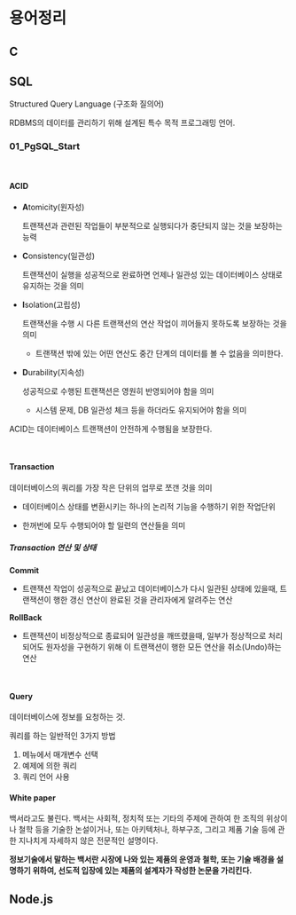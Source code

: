 # 용어정리

## C

## SQL

Structured Query Language (구조화 질의어)

RDBMS의 데이터를 관리하기 위해 설계된 특수 목적 프로그래밍 언어.

### 01_PgSQL_Start

<br>

#### ACID

* **A**tomicity(원자성)

  트랜잭션과 관련된 작업들이 부분적으로 실행되다가 중단되지 않는 것을 보장하는 능력

* **C**onsistency(일관성)

  트랜잭션이 실행을 성공적으로 완료하면 언제나 일관성 있는 데이터베이스 상태로 유지하는 것을 의미

* **I**solation(고립성)

  트랜잭션을 수행 시 다른 트랜잭션의 연산 작업이 끼어들지 못하도록 보장하는 것을 의미

  * 트랜잭션 밖에 있는 어떤 연산도 중간 단계의 데이터를 볼 수 없음을 의미한다.

* **D**urability(지속성)

  성공적으로 수행된 트랜잭션은 영원히 반영되어야 함을 의미

  * 시스템 문제, DB 일관성 체크 등을 하더라도 유지되어야 함을 의미

ACID는 데이터베이스 트랜잭션이 안전하게 수행됨을 보장한다.

<br>

#### Transaction

데이터베이스의 쿼리를 가장 작은 단위의 업무로 쪼갠 것을 의미

* 데이터베이스 상태를 변환시키는 하나의 논리적 기능을 수행하기 위한 작업단위

* 한꺼번에 모두 수행되어야 할 일련의 연산들을 의미

##### Transaction 연산 및 상태

**Commit**

* 트랜잭션 작업이 성공적으로 끝났고 데이터베이스가 다시 일관된 상태에 있을때, 트랜잭션이 행한 갱신 연산이 완료된 것을 관리자에게 알려주는 연산

**RollBack**

* 트랜잭션이 비정상적으로 종료되어 일관성을 깨뜨렸을때, 일부가 정상적으로 처리되어도 원자성을 구현하기 위해 이 트랜잭션이 행한 모든 연산을 취소(Undo)하는 연산

<br>

#### Query

데이터베이스에 정보를 요청하는 것.

쿼리를 하는 일반적인 3가지 방법

1. 메뉴에서 매개변수 선택
2. 예제에 의한 쿼리
3. 쿼리 언어 사용

#### White paper

백서라고도 불린다. 백서는 사회적, 정치적 또는 기타의 주제에 관하여 한 조직의 위상이나 철학 등을 기술한 논설이거나, 또는 아키텍처나, 하부구조, 그리고 제품 기술 등에 관한 지나치게 자세하지 않은 전문적인 설명이다.

**정보기술에서 말하는 백서란 시장에 나와 있는 제품의 운영과 철학, 또는 기술 배경을 설명하기 위하여, 선도적 입장에 있는 제품의 설계자가 작성한 논문을 가리킨다.**



## Node.js